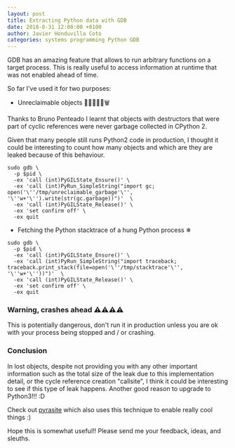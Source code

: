 ```yaml
---
layout: post
title: Extracting Python data with GDB
date: 2018-8-31 12:00:00 +0100
author: Javier Honduvilla Coto
categories: systems programming Python GDB
---
```


GDB has an amazing feature that allows to run arbitrary functions on a target process. This is really useful to access information at runtime that was not enabled ahead of time.

So far I've used it for two purposes:

- Unreclaimable objects 🐍🥈🔁🙅‍♀️🗑

Thanks to Bruno Penteado I learnt that objects with destructors that were part of cyclic references were never garbage collected in CPython 2.

Given that many people still runs Python2 code in production, I thought it could be interesting to count how many objects and which are they are leaked because of this behaviour.

```shell
sudo gdb \
  -p $pid \
  -ex 'call (int)PyGILState_Ensure()' \
  -ex 'call (int)PyRun_SimpleString("import gc; open('\''/tmp/unreclaimable_garbage'\'', '\''w+'\'').write(str(gc.garbage))")'  \
  -ex 'call (int)PyGILState_Release()' \
  -ex 'set confirm off' \
  -ex quit
```

- Fetching the Python stacktrace of a hung Python process ❄

```shell
sudo gdb \
  -p $pid \
  -ex 'call (int)PyGILState_Ensure()' \
  -ex 'call (int)PyRun_SimpleString("import traceback; traceback.print_stack(file=open('\''/tmp/stacktrace'\'', '\''w+'\''))")'  \
  -ex 'call (int)PyGILState_Release()' \
  -ex 'set confirm off' \
  -ex quit
```


### Warning, crashes ahead ⚠️⚠️⚠️⚠️
This is potentially dangerous, don't run it in production unless you are ok with your process being stopped and / or crashing.

### Conclusion
In lost objects, despite not providing you with any other important information such as the total size of the leak due to this implementation detail, or the cycle reference creation "callsite", I think it could be interesting to see if this type of leak happens. Another good reason to upgrade to Python3!!! :D

Check out [pyrasite](https://github.com/lmacken/pyrasite) which also uses this technique to enable really cool things :)

Hope this is somewhat useful!! Please send me your feedback, ideas, and sleuths.
